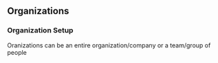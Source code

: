 ## Organizations

### Organization Setup

Oranizations can be an entire organization/company or a team/group of people
